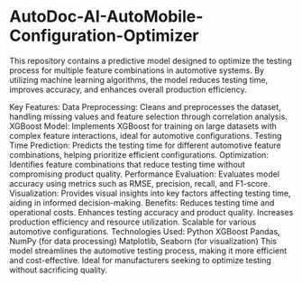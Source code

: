 # AutoDoc-AI-AutoMobile-Configuration-Optimizer
This repository contains a predictive model designed to optimize the testing process for multiple feature combinations in automotive systems. By utilizing machine learning algorithms, the model reduces testing time, improves accuracy, and enhances overall production efficiency.

Key Features:
Data Preprocessing: Cleans and preprocesses the dataset, handling missing values and feature selection through correlation analysis.
XGBoost Model: Implements XGBoost for training on large datasets with complex feature interactions, ideal for automotive configurations.
Testing Time Prediction: Predicts the testing time for different automotive feature combinations, helping prioritize efficient configurations.
Optimization: Identifies feature combinations that reduce testing time without compromising product quality.
Performance Evaluation: Evaluates model accuracy using metrics such as RMSE, precision, recall, and F1-score.
Visualization: Provides visual insights into key factors affecting testing time, aiding in informed decision-making.
Benefits:
Reduces testing time and operational costs.
Enhances testing accuracy and product quality.
Increases production efficiency and resource utilization.
Scalable for various automotive configurations.
Technologies Used:
Python
XGBoost
Pandas, NumPy (for data processing)
Matplotlib, Seaborn (for visualization)
This model streamlines the automotive testing process, making it more efficient and cost-effective. Ideal for manufacturers seeking to optimize testing without sacrificing quality.






